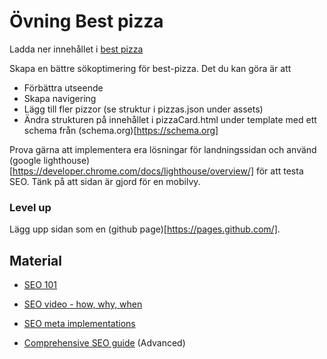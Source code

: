 # Övning Best pizza
Ladda ner innehållet i [best pizza](assets/best_pizza/)

Skapa en bättre sökoptimering för best-pizza. Det du kan göra är att
- Förbättra utseende
- Skapa navigering
- Lägg till fler pizzor (se struktur i pizzas.json under assets)
- Ändra strukturen på innehållet i pizzaCard.html under template med ett schema från (schema.org)[https://schema.org]


Prova gärna att implementera era lösningar för landningssidan och använd (google lighthouse)[https://developer.chrome.com/docs/lighthouse/overview/] för att testa SEO. Tänk på att sidan är gjord för en mobilvy.

### Level up
Lägg upp sidan som en (github page)[https://pages.github.com/].

## Material
- [SEO 101](https://moz.com/beginners-guide-to-seo)
- [SEO video - how, why, when](https://www.youtube.com/watch?v=-B58GgsehKQ)
- [SEO meta implementations](https://www.youtube.com/watch?v=JSm4aQl4w_U)

- [Comprehensive SEO guide](https://www.youtube.com/watch?v=imsyg1wRa_Y) (Advanced)
